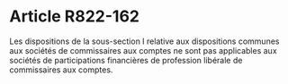# Article R822-162

Les dispositions de la sous-section I relative aux dispositions communes aux sociétés de commissaires aux comptes ne sont pas applicables aux sociétés de participations financières de profession libérale de commissaires aux comptes.
